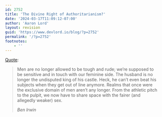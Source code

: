 ```yaml
---
id: 2752
title: 'The Divine Right of Authoritarianism?'
date: '2024-03-17T11:09:12-07:00'
author: 'Aaron Lord'
layout: revision
guid: 'https://www.devlord.io/blog/?p=2752'
permalink: '/?p=2752'
footnotes:
    - ''
---
```


<!-- wp:paragraph -->
<p><a href="https://benirwin.blog/2012/03/20/authoritarianism-in-the-church-divine-right-or-coping-mechanism/" title="">Quote</a>:</p>
<!-- /wp:paragraph -->

<!-- wp:quote -->
<blockquote class="wp-block-quote"><!-- wp:paragraph -->
<p>Men are no longer allowed to be tough and rude; we’re supposed to be sensitive and in touch with our feminine side. The husband is no longer the undisputed king of his castle. Heck, he can’t even beat his subjects when they get out of line anymore. Realms that once were the exclusive domain of men aren’t any longer. From the athletic pitch to the pulpit, we now have to share space with the fairer (and allegedly weaker) sex.</p>
<!-- /wp:paragraph --><cite>Ben Irwin</cite></blockquote>
<!-- /wp:quote -->